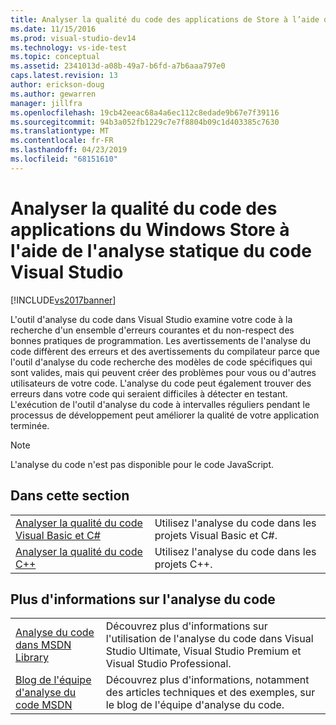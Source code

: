 ```yaml
---
title: Analyser la qualité du code des applications de Store à l’aide d’analyse statique du code
ms.date: 11/15/2016
ms.prod: visual-studio-dev14
ms.technology: vs-ide-test
ms.topic: conceptual
ms.assetid: 2341013d-a08b-49a7-b6fd-a7b6aaa797e0
caps.latest.revision: 13
author: erickson-doug
ms.author: gewarren
manager: jillfra
ms.openlocfilehash: 19cb42eeac68a4a6ec112c8edade9b67e7f39116
ms.sourcegitcommit: 94b3a052fb1229c7e7f8804b09c1d403385c7630
ms.translationtype: MT
ms.contentlocale: fr-FR
ms.lasthandoff: 04/23/2019
ms.locfileid: "68151610"
---
```

# <a name="analyze-the-code-quality-of-store-apps-using-visual-studio-static-code-analysis"></a>Analyser la qualité du code des applications du Windows Store à l'aide de l'analyse statique du code Visual Studio
[!INCLUDE[vs2017banner](../includes/vs2017banner.md)]

L'outil d'analyse du code dans Visual Studio examine votre code à la recherche d'un ensemble d'erreurs courantes et du non-respect des bonnes pratiques de programmation. Les avertissements de l'analyse du code diffèrent des erreurs et des avertissements du compilateur parce que l'outil d'analyse du code recherche des modèles de code spécifiques qui sont valides, mais qui peuvent créer des problèmes pour vous ou d'autres utilisateurs de votre code. L'analyse du code peut également trouver des erreurs dans votre code qui seraient difficiles à détecter en testant. L'exécution de l'outil d'analyse du code à intervalles réguliers pendant le processus de développement peut améliorer la qualité de votre application terminée.

> [!NOTE]
> L'analyse du code n'est pas disponible pour le code JavaScript.

## <a name="in-this-section"></a>Dans cette section

|||
|-|-|
|[Analyser la qualité du code Visual Basic et C#](../test/analyze-visual-basic-and-csharp-code-quality-in-store-apps-using-visual-studio-static-code-analysis.md)|Utilisez l'analyse du code dans les projets Visual Basic et C#.|
|[Analyser la qualité du code C++](../test/analyze-cpp-code-quality-of-store-apps-using-visual-studio-static-code-analysis.md)|Utilisez l'analyse du code dans les projets C++.|

## <a name="more-code-analysis-info"></a>Plus d'informations sur l'analyse du code

|||
|-|-|
|[Analyse du code dans MSDN Library](http://go.microsoft.com/fwlink/?LinkID=227580)|Découvrez plus d'informations sur l'utilisation de l'analyse du code dans Visual Studio Ultimate, Visual Studio Premium et Visual Studio Professional.|
|[Blog de l'équipe d'analyse du code MSDN](http://go.microsoft.com/fwlink/?LinkId=227200)|Découvrez plus d'informations, notamment des articles techniques et des exemples, sur le blog de l'équipe d'analyse du code.|

